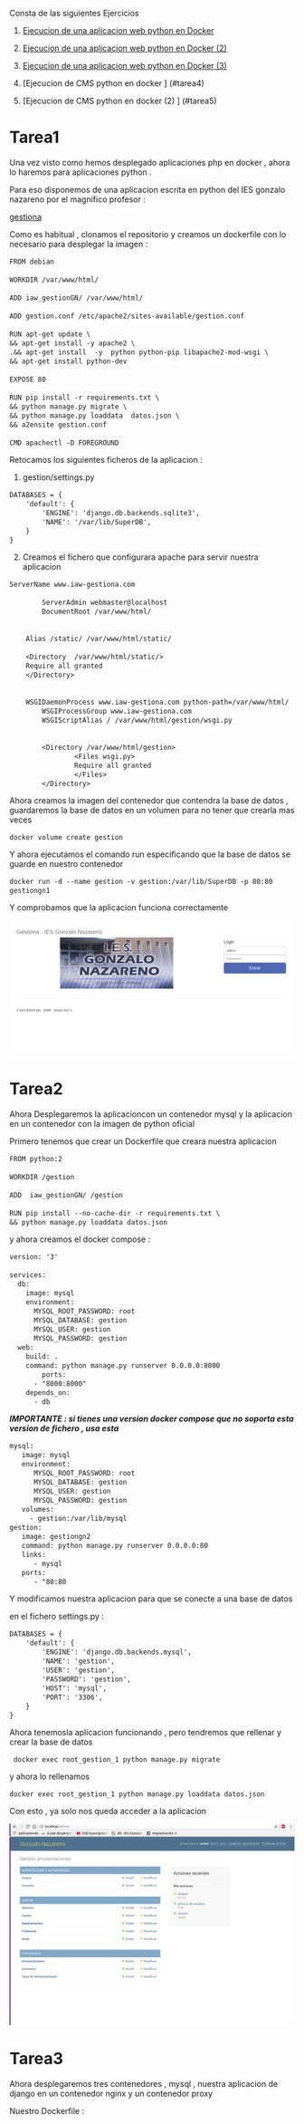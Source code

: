 Consta de las siguientes Ejercicios

1. [Ejecucion de una aplicacion web python en Docker ](#tarea1)

2. [Ejecucion de una aplicacion web python  en Docker (2) ](#tarea2)

3. [Ejecucion de una aplicacion web python en Docker (3)](#tarea3)

4. [Ejecucion de CMS python en docker ] (#tarea4)

5. [Ejecucion de CMS python  en docker  (2) ] (#tarea5)

# Tarea1 

Una vez visto como hemos desplegado aplicaciones php en docker , ahora lo haremos para aplicaciones python .

Para eso disponemos de una aplicacion escrita en python del IES gonzalo nazareno por el magnifico profesor :

[gestiona](https://github.com/josedom24/gestion)


Como es habitual , clonamos el repositorio y creamos un dockerfile con lo necesario para desplegar la imagen :
~~~
FROM debian

WORKDIR /var/www/html/

ADD iaw_gestionGN/ /var/www/html/

ADD gestion.conf /etc/apache2/sites-available/gestion.conf 

RUN apt-get update \
&& apt-get install -y apache2 \
.&& apt-get install  -y  python python-pip libapache2-mod-wsgi \
&& apt-get install python-dev

EXPOSE 80

RUN pip install -r requirements.txt \
&& python manage.py migrate \
&& python manage.py loaddata  datos.json \
&& a2ensite gestion.conf 

CMD apachectl -D FOREGROUND
~~~

Retocamos los siguientes ficheros de la aplicacion :
1. gestion/settings.py
~~~
DATABASES = {
    'default': {
        'ENGINE': 'django.db.backends.sqlite3',
        'NAME': '/var/lib/SuperDB',
    }
}
~~~

2. Creamos el fichero que configurara apache para servir nuestra aplicacion
~~~
ServerName www.iaw-gestiona.com

        ServerAdmin webmaster@localhost
        DocumentRoot /var/www/html/


	Alias /static/ /var/www/html/static/

	<Directory  /var/www/html/static/>
	Require all granted
	</Directory>

	
	WSGIDaemonProcess www.iaw-gestiona.com python-path=/var/www/html/
        WSGIProcessGroup www.iaw-gestiona.com
        WSGIScriptAlias / /var/www/html/gestion/wsgi.py

	
        <Directory /var/www/html/gestion>
                <Files wsgi.py>
                Require all granted
                </Files>
        </Directory>
~~~ 

Ahora creamos la imagen del contenedor que contendra la base de datos , guardaremos la base de datos en un volumen para no tener que crearla mas veces 
~~~
docker volume create gestion
~~~

Y ahora ejecutamos el comando run especificando que la base de datos se guarde en nuestro contenedor 
~~~
docker run -d --name gestion -v gestion:/var/lib/SuperDB -p 80:80  gestiongn1 
~~~

Y comprobamos que la aplicacion funciona correctamente 

![gestion1](capturas/gestion1.png) 



# Tarea2 

Ahora Desplegaremos la aplicacioncon un contenedor mysql y la aplicacion en un contenedor con la imagen de python oficial 


Primero tenemos que crear un Dockerfile que creara nuestra aplicacion

~~~
FROM python:2

WORKDIR /gestion

ADD  iaw_gestionGN/ /gestion

RUN pip install --no-cache-dir -r requirements.txt \
&& python manage.py loaddata datos.json

~~~

y ahora creamos el docker compose :

~~~
version: '3'

services:
  db:
    image: mysql
    environment:
      MYSQL_ROOT_PASSWORD: root
      MYSQL_DATABASE: gestion 
      MYSQL_USER: gestion
      MYSQL_PASSWORD: gestion
  web:
    build: .
    command: python manage.py runserver 0.0.0.0:8000
        ports:
      - "8000:8000"
    depends_on:
      - db
~~~

***IMPORTANTE : si tienes una version docker compose que no soporta esta version de fichero , usa esta***
~~~
mysql:
   image: mysql
   environment:
      MYSQL_ROOT_PASSWORD: root
      MYSQL_DATABASE: gestion
      MYSQL_USER: gestion
      MYSQL_PASSWORD: gestion
   volumes:
     - gestion:/var/lib/mysql
gestion:
   image: gestiongn2
   command: python manage.py runserver 0.0.0.0:80
   links:
      - mysql
   ports:
      - "80:80
~~~


Y modificamos nuestra aplicacion para que se conecte a una base de datos 

en el fichero settings.py :

~~~
DATABASES = {
    'default': {
        'ENGINE': 'django.db.backends.mysql',
        'NAME': 'gestion',
        'USER': 'gestion',
        'PASSWORD': 'gestion',
        'HOST': 'mysql',
        'PORT': '3306',
    }
}
~~~

Ahora tenemosla aplicacion funcionando , pero tendremos que rellenar y crear la base de datos 

~~~
 docker exec root_gestion_1 python manage.py migrate
~~~

y ahora lo rellenamos
~~~
docker exec root_gestion_1 python manage.py loaddata datos.json
~~~

Con esto , ya solo nos queda acceder a la aplicacion 

![gestion2](capturas/gestion2.png)



# Tarea3

Ahora desplegaremos tres contenedores , mysql , nuestra aplicacion de django en un contenedor nginx  y un contenedor proxy 

Nuestro Dockerfile :

~~~

